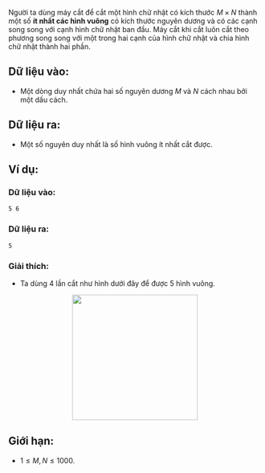 Người ta dùng máy cắt để cắt một hình chữ nhật có kích thước $M×N$ thành một số **ít nhất các hình vuông** có kích thước nguyên dương và có các cạnh song song với cạnh hình chữ nhật ban đầu. Máy cắt khi cắt luôn cắt theo phương song song với một trong hai cạnh của hình chữ nhật và chia hình chữ nhật thành hai phần.

## Dữ liệu vào:
- Một dòng duy nhất chứa hai số nguyên dương $M$ và $N$ cách nhau bởi một dấu cách.

## Dữ liệu ra:
- Một số nguyên duy nhất là số hình vuông ít nhất cắt được.

## Ví dụ:
### Dữ liệu vào:
```
5 6
```

### Dữ liệu ra:
```
5
```

### Giải thích:
- Ta dùng $4$ lần cắt như hình dưới đây để được $5$ hình vuông.
 <center><img src="/images/problems/432/DPCUTREC.png" width=250px></center>

## Giới hạn:
- $1 ≤ M, N ≤ 1000$.